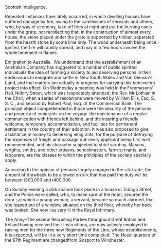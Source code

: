 Scottish Intelligence.Repeated instances have lately occurred, in whcih dwelling houses
                    have suffered damage by fire, owing to the carelessnes of servants and
                    others, who, by way of economy, take off fires at night and put the burning
                    coals under the grate, not recollecting that, in the construction of almost
                    every house, the stone placed under the grate is supported by timber,
                    separated from the hearth stone by some lime only. The wood underneath
                    being once ignited, the fire will rapidly spread, and may in a
                    few hours involve the whole tenement in flames.Emigration to Australia.–We understand that the
                        establishment of an Australian Company has suggested to a
                        number of public spirited individuals the idea of forming a
                    society to aid deserving persons in their endeavours to emigrate and settle
                    in New South Wales and Van Dieman's Land, and that matters are
                    actually in progress for carrying this benevolent project into effect.
                    On Wednesday a meeting was held in the Freemasons' Hall, Niddry
                    Street, which was respectably attended, the Rev. Mr Lothian in the
                    Chair, when a series of resolutions were moved by William Ellis, Esq. S. S.
                    C., and seocnd by Robert Paul, Esq. of the Commercial Bank. The principal
                    object comprehended in those were the security of the persons and property
                    of emigrants on the voyage–the maintenance of a regular
                    communication with friends left behind, and the insuring a friendly
                    welcome, temporary accommodation, and facilities for permanent
                    settlement in the country of their adoption. It was also proposed to give
                    assistance in money to deserving emigrants, for the purpose of defraying
                    the expenses of freight and passage out–every applicant being first
                    well recommended, and his character subjected to strict scrutiny.
                    Masons, wrights, smiths, and other artisans, schoolmasters, farm servants, and labourers, are the classes to which the
                    principles of the society specially apply.According to the opinion of persons largely engaged in the silk
                    trade, the amount of drawback to be allowed on silk that has paid the duty
                    will be between t300,000 and t400,000.On Sunday evening a disturbance took place in a house in Tobago Street, and
                    the Police were called, who, to make sure of the rioter, secured the door ;
                    at which a young woman, a servant, became so much alarmed, that she leaped
                    out of a window, situated on the third floor, whereby her back
                    was broken. She now lies very ill in the Royal Infirmary.The Army–The several Recruiting Parties
                    throughout Great Britain and Ireland having received their instructions,
                    are now actively employed in raising men for the three new Regiments of the Line, whose establishments, it is expected, will be
                    in a very short time completed. The Head-quarters of the 97th Regiment
                    are changedfrom Gosport to Winchester.